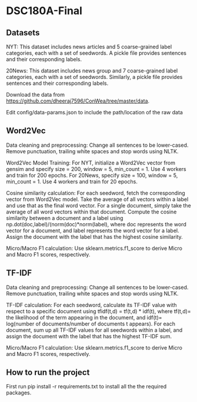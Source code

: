 # DSC180A-Final

## Datasets
NYT: This dataset includes news articles and 5 coarse-grained label categories, each with a set of seedwords. A pickle file provides sentences and their corresponding labels.

20News: This dataset includes news group and 7 coarse-grained label categories, each with a set of seedwords. Similarly, a pickle file provides sentences and their corresponding labels. 

Download the data from https://github.com/dheeraj7596/ConWea/tree/master/data.

Edit config/data-params.json to include the path/location of the raw data

## Word2Vec
Data cleaning and preprocessing: Change all sentences to be lower-cased. Remove punctuation, trailing white spaces and stop words using NLTK. 

Word2Vec Model Training: For NYT, initialize a Word2Vec vector from gensim and specify size = 200, window = 5, min_count = 1. Use 4 workers and train for 200 epochs. For 20News, specify size = 100, window = 5, min_count = 1. Use 4 workers and train for 20 epochs. 

Cosine similarity calculation: For each seedword, fetch the corresponding vector from Word2Vec model. Take the average of all vectors within a label and use that as the final word vector. For a single document, simply take the average of all word vectors within that document. Compute the cosine similarity between a document and a label using np.dot(doc,label)/(norm(doc)*norm(label), where doc represents the word vector for a document, and label represents the word vector for a label. Assign the document with the label that has the highest cosine similarity.

Micro/Macro F1 calculation: Use sklearn.metrics.f1_score to derive Micro and Macro F1 scores, respectively.

## TF-IDF
Data cleaning and preprocessing: Change all sentences to be lower-cased. Remove punctuation, trailing white spaces and stop words using NLTK.

TF-IDF calculation: For each seedword, calculate its TF-IDF value with respect to a specific document using tfidf(t,d) = tf(t,d) * idf(t), where tf(t,d)= the likelihood of the term appearing in the document, and idf(t)= log(number of documents/number of documents t appears). For each document, sum up all TF-IDF values for all seedwords within a label, and assign the document with the label that has the highest TF-IDF sum.

Micro/Macro F1 calculation: Use sklearn.metrics.f1_score to derive Micro and Macro F1 scores, respectively.

## How to run the project
First run pip install -r requirements.txt to install all the the required packages.
